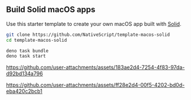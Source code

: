 ## Build Solid macOS apps

Use this starter template to create your own macOS app built with [Solid](https://solidjs.com).

```bash
git clone https://github.com/NativeScript/template-macos-solid
cd template-macos-solid

deno task bundle
deno task start
```



https://github.com/user-attachments/assets/183ae2d4-7254-4f83-97da-d92bd134a796

https://github.com/user-attachments/assets/ff28e2d4-00f5-4202-bd0d-eba420c2bcb1


